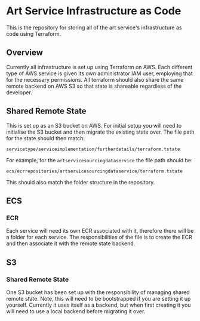 # Art Service Infrastructure as Code

This is the repository for storing all of the art service's infrastructure as code using Terraform.

## Overview

Currently all infrastructure is set up using Terraform on AWS. Each different type of AWS service is given its own administrator IAM user, employing that for the necessary permissions. All terraform should also share the same remote backend on AWS S3 so that state is shareable regardless of the developer.

## Shared Remote State

This is set up as an S3 bucket on AWS. For initial setup you will need to initialise the S3 bucket and then migrate the existing state over. The file path for the state should then match:

```
servicetype/serviceimplementation/furtherdetails/terraform.tstate
```

For example, for the `artservicesourcingdataservice` the file path should be:

```
ecs/ecrrepositories/artservicesourcingdataservice/terraform.tstate
```

This should also match the folder structure in the repository.

## ECS

### ECR

Each service will need its own ECR associated with it, therefore there will be a folder for each service. The responsibilities of the file is to create the ECR and then associate it with the remote state backend.

## S3

### Shared Remote State

One S3 bucket has been set up with the responsibility of managing shared remote state. Note, this will need to be bootstrapped if you are setting it up yourself. Currently it uses itself as a backend, but when first creating it you will need to use a local backend before migrating it over.
